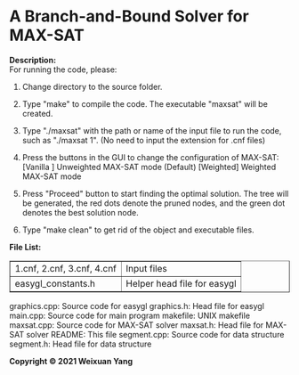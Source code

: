 # A Branch-and-Bound Solver for MAX-SAT
<b>Description:</b><br>
For running the code, please:

1) Change directory to the source folder.

2) Type "make" to compile the code. The executable "maxsat" will be created.

3) Type "./maxsat" with the path or name of the input file to run the code, 
   such as "./maxsat 1". (No need to input the extension for .cnf files)

4) Press the buttons in the GUI to change the configuration of MAX-SAT:
   [Vanilla ] Unweighted MAX-SAT mode (Default)
   [Weighted] Weighted MAX-SAT mode

5) Press "Proceed" button to start finding the optimal solution. The tree 
   will be generated, the red dots denote the pruned nodes, and the green
   dot denotes the best solution node.

6) Type "make clean" to get rid of the object and executable files.

<b>File List:</b><br>
<table border="1">
    <tr>
        <td>1.cnf, 2.cnf, 3.cnf, 4.cnf</td>
        <td>Input files</td>
    </tr>
    <tr>
        <td>easygl_constants.h</td>
        <td>Helper head file for easygl</td>
    </tr>
</table>
graphics.cpp: Source code for easygl
graphics.h: Head file for easygl
main.cpp: Source code for main program
makefile: UNIX makefile
maxsat.cpp: Source code for MAX-SAT solver
maxsat.h: Head file for MAX-SAT solver
README: This file
segment.cpp: Source code for data structure
segment.h: Head file for data structure

<b>Copyright © 2021 Weixuan Yang</b>

